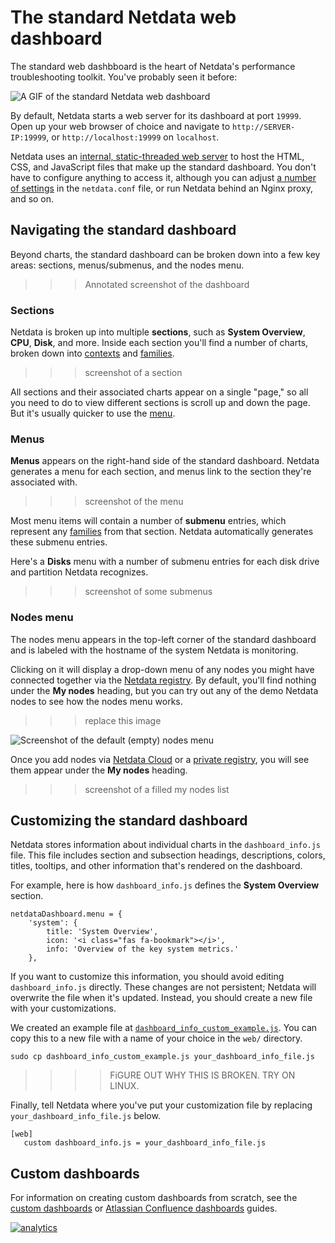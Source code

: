 # The standard Netdata web dashboard

The standard web dashbboard is the heart of Netdata's performance troubleshooting toolkit. You've probably seen it before:

![A GIF of the standard Netdata web dashboard](https://user-images.githubusercontent.com/2662304/48307727-9175c800-e55b-11e8-92d8-a581d60a4889.gif)

By default, Netdata starts a web server for its dashboard at port `19999`. Open up your web browser of choice and navigate to `http://SERVER-IP:19999`, or `http://localhost:19999` on `localhost`.

Netdata uses an [internal, static-threaded web server](../server/) to host the HTML, CSS, and JavaScript files that make up the standard dashboard. You don't have to configure anything to access it, although you can adjust [a number of settings](../server/#other-netdataconf-web-section-options) in the `netdata.conf` file, or run Netdata behind an Nginx proxy, and so on.

## Navigating the standard dashboard

Beyond charts, the standard dashboard can be broken down into a few key areas: sections, menus/submenus, and the nodes menu.

> > > Annotated screenshot of the dashboard

### Sections

Netdata is broken up into multiple **sections**, such as **System Overview**, **CPU**, **Disk**, and more. Inside each section you'll find a number of charts, broken down into [contexts](../README.md#contexts) and [families](../README.md#families).

> > > screenshot of a section

All sections and their associated charts appear on a single "page," so all you need to do to view different sections is scroll up and down the page. But it's usually quicker to use the [menu](#menus).

### Menus

**Menus** appears on the right-hand side of the standard dashboard. Netdata generates a menu for each section, and menus link to the section they're associated with.

> > > screenshot of the menu

Most menu items will contain a number of **submenu** entries, which represent any [families](../README.md#families) from that section. Netdata automatically generates these submenu entries.

Here's a **Disks** menu with a number of submenu entries for each disk drive and partition Netdata recognizes.

> > > screenshot of some submenus

### Nodes menu

The nodes menu appears in the top-left corner of the standard dashboard and is labeled with the hostname of the system Netdata is monitoring.

Clicking on it will display a drop-down menu of any nodes you might have connected together via the [Netdata registry](../../registry/). By default, you'll find nothing under the **My nodes** heading, but you can try out any of the demo Netdata nodes to see how the nodes menu works.

> > > replace this image

![Screenshot of the default (empty) nodes menu](https://user-images.githubusercontent.com/1153921/62741606-5cb27680-b9f0-11e9-9f77-517f321b4dd5.png)

Once you add nodes via [Netdata Cloud]() or a [private registry](../../registry/#run-your-own-registry), you will see them appear under the **My nodes** heading.

> > > screenshot of a filled my nodes list

## Customizing the standard dashboard

Netdata stores information about individual charts in the `dashboard_info.js` file. This file includes section and subsection headings, descriptions, colors, titles, tooltips, and other information that's rendered on the dashboard.

For example, here is how `dashboard_info.js` defines the **System Overview** section.

```
netdataDashboard.menu = {
    'system': {
        title: 'System Overview',
        icon: '<i class="fas fa-bookmark"></i>',
        info: 'Overview of the key system metrics.'
    },
```

If you want to customize this information, you should avoid editing `dashboard_info.js` directly. These changes are not persistent; Netdata will overwrite the file when it's updated. Instead, you should create a new file with your customizations.

We created an example file at [`dashboard_info_custom_example.js`](dashboard_info_custom_example.js). You can copy this to a new file with a name of your choice in the `web/` directory.

```
sudo cp dashboard_info_custom_example.js your_dashboard_info_file.js
```

> > > > FiGURE OUT WHY THIS IS BROKEN. TRY ON LINUX.

Finally, tell Netdata where you've put your customization file by replacing `your_dashboard_info_file.js` below.

```
[web]
   custom dashboard_info.js = your_dashboard_info_file.js
```

## Custom dashboards

For information on creating custom dashboards from scratch, see the [custom dashboards](custom/) or [Atlassian Confluence dashboards](confluence/) guides.

[![analytics](https://www.google-analytics.com/collect?v=1&aip=1&t=pageview&_s=1&ds=github&dr=https%3A%2F%2Fgithub.com%2Fnetdata%2Fnetdata&dl=https%3A%2F%2Fmy-netdata.io%2Fgithub%2Fweb%2Fgui%2FREADME&_u=MAC~&cid=5792dfd7-8dc4-476b-af31-da2fdb9f93d2&tid=UA-64295674-3)](<>)

